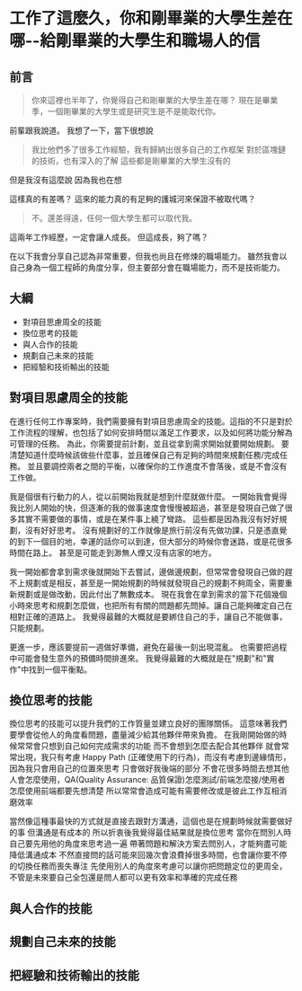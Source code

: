 # 工作了這麼久，你和剛畢業的大學生差在哪--給剛畢業的大學生和職場人的信

## 前言

> 你來這裡也半年了，你覺得自己和剛畢業的大學生差在哪？
> 現在是畢業季，一個剛畢業的大學生或是研究生是不是能取代你。

前輩跟我說道。
我想了一下，當下很想說

> 我比他們多了很多工作經驗，我有歸納出很多自己的工作框架
> 對於區塊鏈的技術，也有深入的了解
> 這些都是剛畢業的大學生沒有的

但是我沒有這麼說
因為我也在想

這樣真的有差嗎？
這來的能力真的有足夠的護城河來保證不被取代嗎？

> 不。還差得遠，任何一個大學生都可以取代我。

這兩年工作經歷，一定會讓人成長。
但這成長，夠了嗎？

在以下我會分享自己認為非常重要，但我也尚且在修煉的職場能力。
雖然我會以自己身為一個工程師的角度分享，但主要部分會在職場能力，而不是技術能力。

## 大綱
- 對項目思慮周全的技能
- 換位思考的技能
- 與人合作的技能
- 規劃自己未來的技能
- 把經驗和技術輸出的技能

## 對項目思慮周全的技能

在進行任何工作專案時，我們需要擁有對項目思慮周全的技能。這指的不只是對於工作流程的理解，也包括了如何安排時間以滿足工作要求，以及如何將功能分解為可管理的任務。
為此，你需要提前計劃，並且從拿到需求開始就要開始規劃。
要清楚知道什麼時候該做些什麼事，並且確保自己有足夠的時間來規劃任務/完成任務。
並且要調控兩者之間的平衡，以確保你的工作進度不會落後，或是不會沒有工作做。

我是個很有行動力的人，從以前開始我就是想到什麼就做什麼。
一開始我會覺得我比別人開始的快，但逐漸的我的做事速度會慢慢被超過，甚至是發現自己做了很多其實不需要做的事情，或是在某件事上繞了彎路。
這些都是因為我沒有好好規劃，沒有好好思考。
沒有規劃好的工作就像是旅行前沒有先做功課，只是憑直覺的到下一個目的地，幸運的話你可以到達，但大部分的時候你會迷路，或是花很多時間在路上。
甚至是可能走到渺無人煙又沒有店家的地方。

我一開始都會拿到需求後就開始下去嘗試，邊做邊規劃，但常常會發現自己做的趕不上規劃或是相反，甚至是一開始規劃的時候就發現自己的規劃不夠周全，需要重新規劃或是做改動，因此付出了無數成本。
現在我會在拿到需求的當下花個幾個小時來思考和規劃怎麼做，也把所有有關的問題都先問掉。讓自己能夠確定自己在相對正確的道路上。
我覺得最難的大概就是要綁住自己的手，讓自己不能做事，只能規劃。

更進一步，應該要提前一週做好準備，避免在最後一刻出現混亂。
也需要把過程中可能會發生意外的預備時間排進來。
我覺得最難的大概就是在"規劃"和"實作"中找到一個平衡點。

## 換位思考的技能

換位思考的技能可以提升我們的工作質量並建立良好的團隊關係。
這意味著我們要學會從他人的角度看問題，盡量減少給其他夥伴帶來負擔。
在我剛開始做的時候常常會只想到自己如何完成需求的功能
而不會想到怎麼去配合其他夥伴
就會常常出現，我只有考慮 Happy Path (正確使用下的行為)，而沒有考慮到邊緣情形，因為我只會用自己的位置來思考
只會做好我後端的部分
不會花很多時間去想其他人會怎麼使用，QA(Quality Assurance: 品質保證)怎麼測試/前端怎麼接/使用者怎麼使用前端都要先想清楚
所以常常會造成可能有需要修改或是彼此工作互相消磨效率

當然像這種事最快的方式就是直接去跟對方溝通，這個也是在規劃時候就需要做好的事
但溝通是有成本的
所以折衷後我覺得最佳結果就是換位思考
當你在問別人時自己要先用他的角度來思考過一遍
帶著問題和解決方案去問別人，才能夠盡可能降低溝通成本
不然直接問的話可能來回幾次會浪費掉很多時間，也會讓你要不停的切換任務而喪失專注
先使用別人的角度來考慮可以讓你把問題定位的更周全，不管是未來要自己全包還是問人都可以更有效率和準確的完成任務

## 與人合作的技能


## 規劃自己未來的技能

## 把經驗和技術輸出的技能


